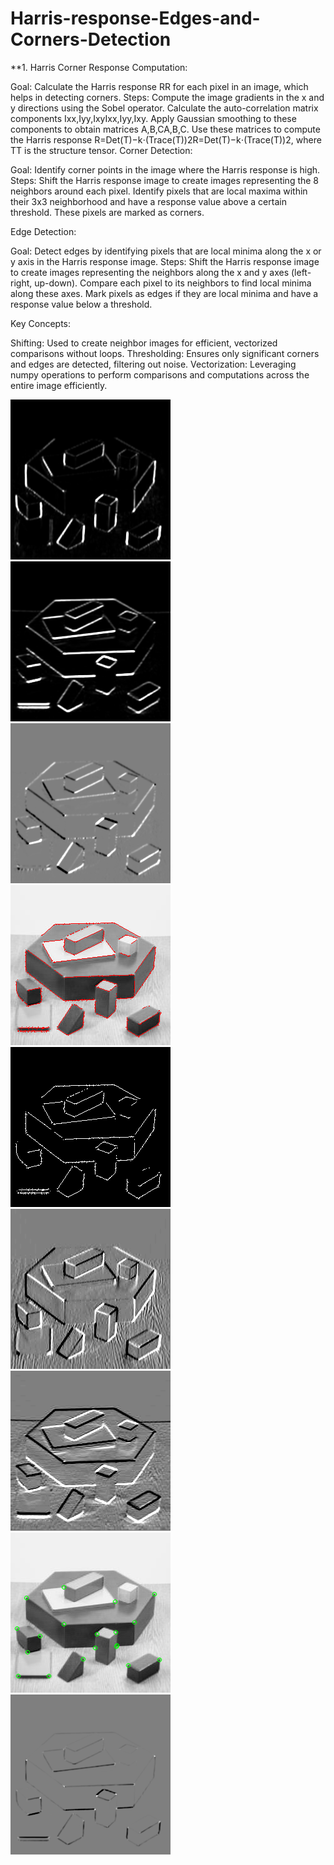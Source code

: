 # Harris-response-Edges-and-Corners-Detection

**1. Harris Corner Response Computation:

Goal: Calculate the Harris response RR for each pixel in an image, which helps in detecting corners.
Steps:
    Compute the image gradients in the x and y directions using the Sobel operator.
    Calculate the auto-correlation matrix components Ixx,Iyy,IxyIxx​,Iyy​,Ixy​.
    Apply Gaussian smoothing to these components to obtain matrices A,B,CA,B,C.
    Use these matrices to compute the Harris response R=Det(T)−k⋅(Trace(T))2R=Det(T)−k⋅(Trace(T))2, where TT is the structure tensor.
Corner Detection:

Goal: Identify corner points in the image where the Harris response is high. Steps: Shift the Harris response image to create images representing the 8 neighbors around each pixel. Identify pixels that are local maxima within their 3x3 neighborhood and have a response value above a certain threshold. These pixels are marked as corners.

Edge Detection:

Goal: Detect edges by identifying pixels that are local minima along the x or y axis in the Harris response image. Steps: Shift the Harris response image to create images representing the neighbors along the x and y axes (left-right, up-down). Compare each pixel to its neighbors to find local minima along these axes. Mark pixels as edges if they are local minima and have a response value below a threshold.

Key Concepts:

Shifting: Used to create neighbor images for efficient, vectorized comparisons without loops.
Thresholding: Ensures only significant corners and edges are detected, filtering out noise.
Vectorization: Leveraging numpy operations to perform comparisons and computations across the entire image efficiently.


![Imagea](results/A.png) ![ImageB](results/B.png) 
![ImageC](results/C.png) ![Image drawn_edges](results/drawn_edges.png) 
![ImageEdges](results/edges.png) ![ImageIdx](results/Idx.png)
![ImageIdy](results/Idy.png) ![ImagePoint](results/points.png)
![ImageR](results/R.png)
